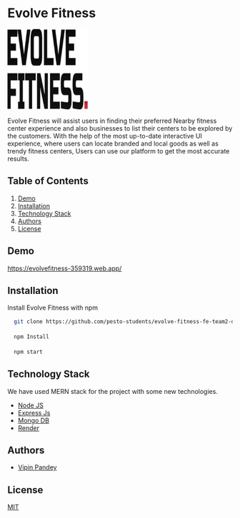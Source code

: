 # Evolve Fitness

![Evolve Fitness Logo](./Logo/apple-touch-icon.png)

Evolve Fitness will assist users in finding their preferred Nearby fitness center experience and also businesses to list their centers to be explored by the customers. With the help of the most up-to-date interactive UI experience, where users can locate branded and local goods as well as trendy fitness centers, Users can use our platform to get the most accurate results.

## Table of Contents

1. [Demo](#demo)
2. [Installation](#installation)
3. [Technology Stack](#Technology-Stack)
4. [Authors](#authors)
5. [License](#license)

## Demo

https://evolvefitness-359319.web.app/

## Installation

Install Evolve Fitness with npm

```bash
  git clone https://github.com/pesto-students/evolve-fitness-fe-team2-devanshu.git

  npm Install

  npm start
```

## Technology Stack

We have used MERN stack for the project with some new technologies.

- [Node JS](https://nodejs.org/en/)
- [Express Js](https://expressjs.com/)
- [Mongo DB](https://www.mongodb.com/)
- [Render](https://render.com/)

## Authors

- [Vipin Pandey](https://github.com/vipin98)

## License

[MIT](https://opensource.org/licenses/MIT)
